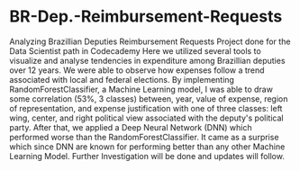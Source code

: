 # BR-Dep.-Reimbursement-Requests
Analyzing Brazillian Deputies Reimbursement Requests
Project done for the Data Scientist path in Codecademy
Here we utilized several tools to visualize and analyse tendencies in expenditure among Brazillian deputies over 12 years.
We were able to observe how expenses follow a trend associated with local and federal elections.
By implementing RandomForestClassifier, a Machine Learning model, I was able to draw some correlation (53%, 3 classes) between, year, value of expense, region of representation, and
expense justification with one of three classes: left wing, center, and right political view associated with the deputy's political party.
After that, we applied a Deep Neural Network (DNN) which performed worse than the RandomForestClassifier. It came as a surprise which since DNN are known for performing better
than any other Machine Learning Model.
Further Investigation will be done and updates will follow.
